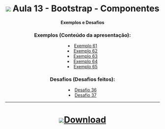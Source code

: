 <h1 align="center">
    <img src="https://img.icons8.com/windows/40/000000/bootstrap.png"> Aula 13 - Bootstrap - Componentes
</h1>

<div align="center">

#### Exemplos e Desafios


### Exemplos (Conteúdo da apresentação):
<div>
    <li><a href="https://renansn.github.io/Aulas-de-JavaScript/13%20-%20Bootstrap%20-%20Componentes/Conte%C3%BAdo%20apresenta%C3%A7%C3%A3o/Ex61.html">Exemplo 61</a></li>
    <li><a href="https://renansn.github.io/Aulas-de-JavaScript/13%20-%20Bootstrap%20-%20Componentes/Conte%C3%BAdo%20apresenta%C3%A7%C3%A3o/Ex62.html">Exemplo 62</a></li>
    <li><a href="https://renansn.github.io/Aulas-de-JavaScript/13%20-%20Bootstrap%20-%20Componentes/Conte%C3%BAdo%20apresenta%C3%A7%C3%A3o/Ex63.html">Exemplo 63</a></li>
    <li><a href="https://renansn.github.io/Aulas-de-JavaScript/13%20-%20Bootstrap%20-%20Componentes/Conte%C3%BAdo%20apresenta%C3%A7%C3%A3o/Ex64.html">Exemplo 64</a></li>
    <li><a href="https://renansn.github.io/Aulas-de-JavaScript/13%20-%20Bootstrap%20-%20Componentes/Conte%C3%BAdo%20apresenta%C3%A7%C3%A3o/Ex65.html">Exemplo 65</a></li>
</div>


### Desafios (Desafios feitos):
<div>
    <li><a href="https://renansn.github.io/Aulas-de-JavaScript/13%20-%20Bootstrap%20-%20Componentes/Desafios%20feitos/Desafio36.html">Desafio 36</a></li>
    <li><a href="https://renansn.github.io/Aulas-de-JavaScript/13%20-%20Bootstrap%20-%20Componentes/Desafios%20feitos/Desafio37.html">Desafio 37</a></li>
</div>


<div>

<hr>

<h1 align="center">
    <a href="https://github.com/RenanSN/Aulas-de-JavaScript/releases/download/Aula-11/11.-.JQuery.-.+Efeitos.rar"><img src="https://img.icons8.com/wired/34/000000/downloads-folder.png">Download</a>  
</h1>
